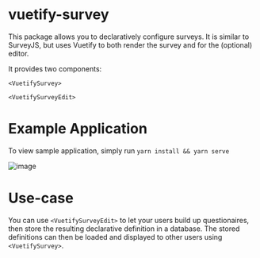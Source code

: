 # vuetify-survey

This package allows you to declaratively configure surveys. It is similar to SurveyJS, but uses Vuetify to both render the survey and for the (optional) editor. 

It provides two components:

`<VuetifySurvey>`

`<VuetifySurveyEdit>`

# Example Application

To view sample application, simply run `yarn install && yarn serve`

![image](https://user-images.githubusercontent.com/207037/212561126-ea85c65a-270b-4d14-999b-d53d07bccf66.png)

# Use-case

You can use `<VuetifySurveyEdit>` to let your users build up questionaires, then store the resulting declarative definition in a database.  The stored definitions can then be loaded and displayed to other users using `<VuetifySurvey>`. 
